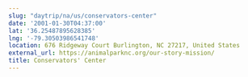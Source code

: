 ```yaml
---
slug: "daytrip/na/us/conservators-center"
date: '2001-01-30T04:37:00'
lat: '36.25487895628385'
lng: '-79.30503986541748'
location: 676 Ridgeway Court Burlington, NC 27217, United States
external_url: https://animalparknc.org/our-story-mission/
title: Conservators' Center
---
```



